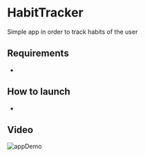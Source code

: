 # HabitTracker
Simple app in order to track habits of the user
## Requirements
*
## How to launch
*
## Video
![appDemo](https://github.com/user-attachments/assets/37c76bbf-2f6d-48a8-a0d6-55e27fca4e06)
